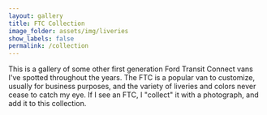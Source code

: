 ```yaml
---
layout: gallery
title: FTC Collection
image_folder: assets/img/liveries
show_labels: false
permalink: /collection
---
```


This is a gallery of some other first generation Ford Transit Connect vans I've spotted throughout the years. The FTC is a popular van to customize, usually for business purposes, and the variety of liveries and colors never cease to catch my eye. If I see an FTC, I "collect" it with a photograph, and add it to this collection.